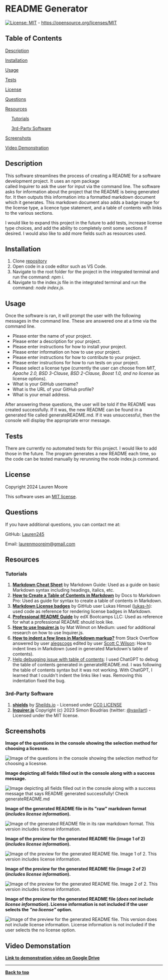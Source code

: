 # README Generator
[![License: MIT](https://img.shields.io/badge/License-MIT-yellow.svg)](https://opensource.org/licenses/MIT) - https://opensource.org/licenses/MIT

## Table of Contents
[Description](#description)

[Installation](#installation)

[Usage](#usage)

[Tests](#tests)

[License](#license)

[Questions](#questions)

[Resources](#resources)

&nbsp;&nbsp;&nbsp;&nbsp;&nbsp;[Tutorials](#tutorials)

&nbsp;&nbsp;&nbsp;&nbsp;&nbsp;[3rd-Party Software](#3rd-party-software)

[Screenshots](#screenshots)

[Video Demonstration](#video-demonstation)


## Description
This software streamlines the process of creating a README for a software development project. It uses an npm package     
called Inquirer to ask the user for input via the command line. The software asks for information about the project that the README is being generated for. It then outputs this information into a formatted markdown document which it generates. This markdown document also adds a badge image for the license type, a licence type statement, and a table of contents with links to the various sections.

I would like to expand this project in the future to add tests, increase license type choices, and add the ability to completely omit some sections if desired.
I would also like to add more fields such as resources used.

## Installation
1. Clone [repository](https://github.com/Lauren245/README-Generator) 
2. Open code in a code editor such as VS Code.
3. Navigate to the root folder for the project in the integrated terminal and run the command: *npm i*.
4. Navigate to the index.js file in the integrated terminal and run the command: *node index.js*.

## Usage
Once the software is ran, it will prompt the user with the following messages in the command line. These are answered one at a time via the command line.
- Please enter the name of your project.
- Please enter a description for your project.
- Please enter instructions for how to install your project.
- Please enter information on how to use your project.
- Please enter instructions for how to contribute to your project.
- Please enter instructions for how to run tests on your project.
- Please select a license type (currently the user can choose from *MIT, Apache 2.0, BSD 3-Clause, BSD 2-Clause, Boost 1.0, and no license* as license options).
- What is your GitHub username? 
- What is the URL of your GitHub profile?
- What is your email address.

After answering these questions, the user will be told if the README was created successfully. If it was, the new README can be found in a generated file called generateREADME.md. If it was unsuccessful, then the console will display the appropriate error message.

## Tests 
There are currently no automated tests for this project. I would like to add those in the future. The program generates a new README each time, so the code can 
be tested manually by rerunning the node index.js command.

## License 
Copyright 2024 Lauren Moore

This software uses an [MIT license](https://opensource.org/license/MIT).

## Questions
If you have additional questions, you can contact me at: 

GitHub: [Lauren245](https://github.com/Lauren245)

Email: laurenmoorejm@gmail.com


## Resources

### Tutorials
1. **[Markdown Cheat Sheet](https://www.markdownguide.org/cheat-sheet/)** by Markdown Guide: Used as a guide on basic Markdown syntax including headings, italics, etc.  
2. **[How to Create a Table of Contents in Markdown](https://www.docstomarkdown.pro/create-a-table-of-contents-in-markdown/)**
by Docs to Markdown Pro: Used as guide for syntax to create a table of contents in Markdown.
3. **[Markdown License badges](https://gist.github.com/lukas-h/2a5d00690736b4c3a7ba)** by GitHub user Lukas Himsel ([lukas-h](https://gist.github.com/lukas-h)):
used code as reference for rendering license badges in Markdown.
4. **[Professional README Guide](https://coding-boot-camp.github.io/full-stack/github/professional-readme-guide)** by edX Bootcamps LLC: Used as reference for what a professional README should look like. 
5. **[How to use Inquirer.js](https://javascript.plainenglish.io/how-to-inquirer-js-c10a4e05ef1f)** by Mat Wilmot on Medium: used for additional research on how to use Inquirer.js.
6. **[How to indent a few lines in Markdown markup?](https://stackoverflow.com/questions/6046263/how-to-indent-a-few-lines-in-markdown-markup)** from Stack Overflow answered by user [alegscogs](https://stackoverflow.com/users/373602/alegscogs) edited by user [Scott C Wilson](https://stackoverflow.com/users/319741/scott-c-wilson): How to indent lines in Markdown (used in generated Markdown's table of contents).
7. [Help debugging issue with table of contents](https://chatgpt.com/share/674f58bd-1d04-8012-aeb5-f779259292b4): I used ChatGPT to debug the table of contents generated in generateREADME.md. I was following the table of contents syntax but it was not working. With ChatGPT, I learned that I couldn't indent the links like I was. Removing this indentation fixed the bug.

### 3rd-Party Software
1. **[shields](https://github.com/badges/shields)** by [Sheilds.io](https://shields.io/) - Licensed under [CC0 LICENSE](https://github.com/badges/shields/blob/master/LICENSE)
2. **[Inquirer.js](https://github.com/SBoudrias/Inquirer.js)** Copyright (c) 2023 Simon Boudrias (twitter: [@vaxilart](https://twitter.com/Vaxilart)) - Licensed under the MIT license.
 
## Screenshots
<!--I want captions so I am using the same text as the alt text because it provides a good explanation of the images-->
**Image of the questions in the console showing the selection method for choosing a licesnse.**

![Image of the questions in the console showing the selection method for choosing a licesnse.](./assets/images/README-project-license-select.jpg)

**Image depicting all fields filled out in the console along with a success message.**

![Image depicting all fields filled out in the console along with a success message that says README generated successfully! Check generateREADME.md](./assets/images/README-project-successful-generation.jpg)

**Image of the generated README file in its "raw" markdown format (*includes license information*).**

![Image of the generated README file in its raw markdown format. This version includes license information.](./assets/images/README-project-generated-md-file.jpg)

**Image of the preview for the generated README file (image 1 of 2) (*includes license information*).**

![Image of the preview for the generated README file. Image 1 of 2. This version includes license information.](./assets/images/README-project-generated-md-file-preview-part-1.jpg)

**Image of the preview for the generated README file (image 2 of 2) (*includes license information*).**

![Image of the preview for the generated README file. Image 2 of 2. This version includes license information.](./assets/images/README-project-generated-md-file-preview-part-2.jpg)

**Image of the preview for the generated README file (*does not include license information*). License information is not included if the user selects the *"no license"* option.**

![Image of the preview for the generated README file. This version does not include license information. License information is not included if the user selects the no license option.](./assets/images/README-project-generated-md-file-preview-no-license.jpg)

## Video Demonstation
 **[Link to demonstration video on Google Drive](https://drive.google.com/file/d/1v-cikQ3jK05shErVkR445qKFHhHhvBlI/view?usp=sharing)**

---

**[Back to top](#readme-generator)**